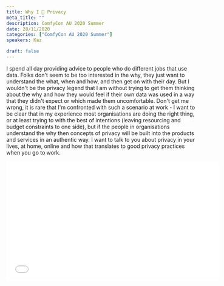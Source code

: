 ```yaml
---
title: Why I 🖤 Privacy
meta_title: ""
description: ComfyCon AU 2020 Summer
date: 28/11/2020
categories: ["ComfyCon AU 2020 Summer"]
speakers: Kaz

draft: false
---
```

I spend all day providing advice to people who do different jobs that use data. Folks don't seem to be too interested in the why, they just want to understand the what, when and how, and then get on with their day. But I wouldn't be the privacy legend that I am without trying to get them thinking about the why and how they would feel if their own data was used in a way that they didn't expect or which made them uncomfortable. Don't get me wrong, it is rare that I'm confronted with such a scenario at work - I want to be clear that in my experience most organisations are doing the right thing, or at least trying to with the best of intentions (leaving resourcing and budget constraints to one side), but if the people in organisations understand the why then concepts of privacy will be built into the products and services in an authentic way. I want to talk to you about privacy in your lives, at home, online and how that translates to good privacy practices when you go to work.

<iframe width="560" height="315" src="None" title="YouTube video player" frameborder="0" allow="accelerometer; autoplay; clipboard-write; encrypted-media; gyroscope; picture-in-picture; web-share" allowfullscreen></iframe>